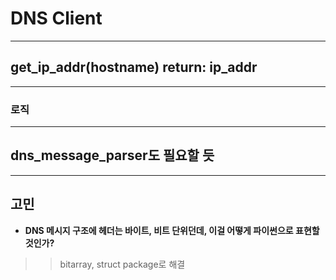 # DNS Client 
----


## get\_ip\_addr(hostname) return: ip\_addr
----  
### 로직  

----
## dns\_message\_parser도 필요할 듯


----
## 고민
* **DNS 메시지 구조에 헤더는 바이트, 비트 단위던데, 이걸 어떻게 파이썬으로 표현할 것인가?**  
>> bitarray, struct package로 해결 
